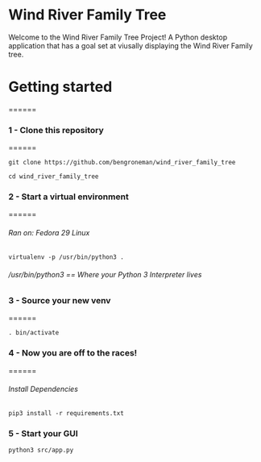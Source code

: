 # Wind River Family Tree
Welcome to the Wind River Family Tree Project! A Python desktop application that has a goal set at viusally displaying the Wind River Family tree.

# Getting started
======

### 1 - Clone this repository
======

```
git clone https://github.com/bengroneman/wind_river_family_tree
```
```
cd wind_river_family_tree
```

### 2 - Start a virtual environment
======

###### *Ran on: Fedora 29 Linux*
```
virtualenv -p /usr/bin/python3 .
``` 
###### */usr/bin/python3 == Where your Python 3 Interpreter lives*

### 3 - Source your new venv
======

```
. bin/activate
```

### 4 - Now you are off to the races!
======

###### *Install Dependencies*
```
pip3 install -r requirements.txt
```

### 5 - Start your GUI
```
python3 src/app.py
```
